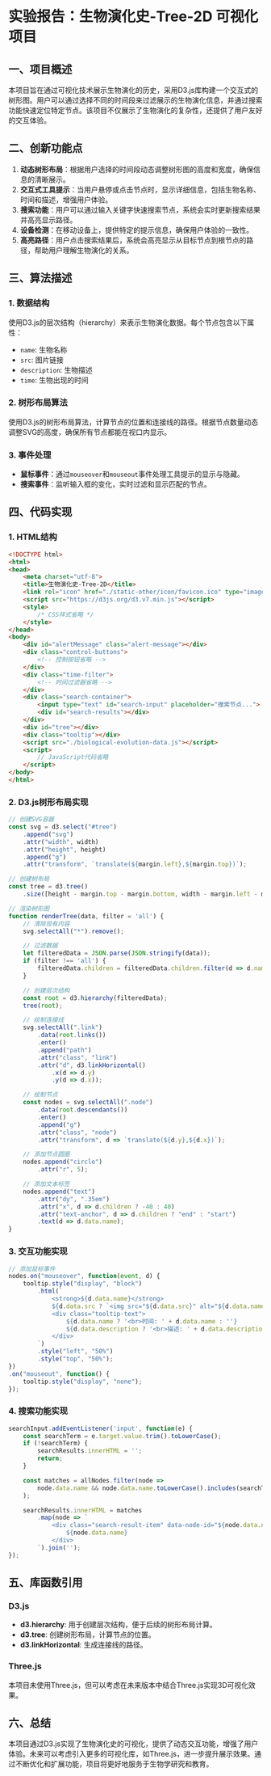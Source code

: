 # 实验报告：生物演化史-Tree-2D 可视化项目

## 一、项目概述

本项目旨在通过可视化技术展示生物演化的历史，采用D3.js库构建一个交互式的树形图。用户可以通过选择不同的时间段来过滤展示的生物演化信息，并通过搜索功能快速定位特定节点。该项目不仅展示了生物演化的复杂性，还提供了用户友好的交互体验。

## 二、创新功能点

1. **动态树形布局**：根据用户选择的时间段动态调整树形图的高度和宽度，确保信息的清晰展示。
2. **交互式工具提示**：当用户悬停或点击节点时，显示详细信息，包括生物名称、时间和描述，增强用户体验。
3. **搜索功能**：用户可以通过输入关键字快速搜索节点，系统会实时更新搜索结果并高亮显示路径。
4. **设备检测**：在移动设备上，提供特定的提示信息，确保用户体验的一致性。
5. **高亮路径**：用户点击搜索结果后，系统会高亮显示从目标节点到根节点的路径，帮助用户理解生物演化的关系。

## 三、算法描述

### 1. 数据结构

使用D3.js的层次结构（hierarchy）来表示生物演化数据。每个节点包含以下属性：
- `name`: 生物名称
- `src`: 图片链接
- `description`: 生物描述
- `time`: 生物出现的时间

### 2. 树形布局算法

使用D3.js的树形布局算法，计算节点的位置和连接线的路径。根据节点数量动态调整SVG的高度，确保所有节点都能在视口内显示。

### 3. 事件处理

- **鼠标事件**：通过`mouseover`和`mouseout`事件处理工具提示的显示与隐藏。
- **搜索事件**：监听输入框的变化，实时过滤和显示匹配的节点。

## 四、代码实现

### 1. HTML结构

```html
<!DOCTYPE html>
<html>
<head>
    <meta charset="utf-8">
    <title>生物演化史-Tree-2D</title>
    <link rel="icon" href="./static-other/icon/favicon.ico" type="image/x-icon">
    <script src="https://d3js.org/d3.v7.min.js"></script>
    <style>
        /* CSS样式省略 */
    </style>
</head>
<body>
    <div id="alertMessage" class="alert-message"></div>
    <div class="control-buttons">
        <!-- 控制按钮省略 -->
    </div>
    <div class="time-filter">
        <!-- 时间过滤器省略 -->
    </div>
    <div class="search-container">
        <input type="text" id="search-input" placeholder="搜索节点...">
        <div id="search-results"></div>
    </div>
    <div id="tree"></div>
    <div class="tooltip"></div>
    <script src="./biological-evolution-data.js"></script>
    <script>
        // JavaScript代码省略
    </script>
</body>
</html>
```

### 2. D3.js树形布局实现

```javascript
// 创建SVG容器
const svg = d3.select("#tree")
    .append("svg")
    .attr("width", width)
    .attr("height", height)
    .append("g")
    .attr("transform", `translate(${margin.left},${margin.top})`);

// 创建树布局
const tree = d3.tree()
    .size([height - margin.top - margin.bottom, width - margin.left - margin.right]);

// 渲染树形图
function renderTree(data, filter = 'all') {
    // 清除现有内容
    svg.selectAll("*").remove();

    // 过滤数据
    let filteredData = JSON.parse(JSON.stringify(data));
    if (filter !== 'all') {
        filteredData.children = filteredData.children.filter(d => d.name === filter);
    }

    // 创建层次结构
    const root = d3.hierarchy(filteredData);
    tree(root);

    // 绘制连接线
    svg.selectAll(".link")
        .data(root.links())
        .enter()
        .append("path")
        .attr("class", "link")
        .attr("d", d3.linkHorizontal()
            .x(d => d.y)
            .y(d => d.x));

    // 绘制节点
    const nodes = svg.selectAll(".node")
        .data(root.descendants())
        .enter()
        .append("g")
        .attr("class", "node")
        .attr("transform", d => `translate(${d.y},${d.x})`);

    // 添加节点圆圈
    nodes.append("circle")
        .attr("r", 5);

    // 添加文本标签
    nodes.append("text")
        .attr("dy", ".35em")
        .attr("x", d => d.children ? -40 : 40)
        .attr("text-anchor", d => d.children ? "end" : "start")
        .text(d => d.data.name);
}
```

### 3. 交互功能实现

```javascript
// 添加鼠标事件
nodes.on("mouseover", function(event, d) {
    tooltip.style("display", "block")
        .html(`
            <strong>${d.data.name}</strong>
            ${d.data.src ? `<img src="${d.data.src}" alt="${d.data.name}">` : ''}
            <div class="tooltip-text">
                ${d.data.name ? '<br>时间: ' + d.data.name : ''}
                ${d.data.description ? '<br>描述: ' + d.data.description : ''}
            </div>
        `)
        .style("left", "50%")
        .style("top", "50%");
})
.on("mouseout", function() {
    tooltip.style("display", "none");
});
```

### 4. 搜索功能实现

```javascript
searchInput.addEventListener('input', function(e) {
    const searchTerm = e.target.value.trim().toLowerCase();
    if (!searchTerm) {
        searchResults.innerHTML = '';
        return;
    }

    const matches = allNodes.filter(node => 
        node.data.name && node.data.name.toLowerCase().includes(searchTerm)
    );

    searchResults.innerHTML = matches
        .map(node => `
            <div class="search-result-item" data-node-id="${node.data.name}">
                ${node.data.name}
            </div>
        `).join('');
});
```

## 五、库函数引用

### D3.js

- **d3.hierarchy**: 用于创建层次结构，便于后续的树形布局计算。
- **d3.tree**: 创建树形布局，计算节点的位置。
- **d3.linkHorizontal**: 生成连接线的路径。

### Three.js

本项目未使用Three.js，但可以考虑在未来版本中结合Three.js实现3D可视化效果。

## 六、总结

本项目通过D3.js实现了生物演化史的可视化，提供了动态交互功能，增强了用户体验。未来可以考虑引入更多的可视化库，如Three.js，进一步提升展示效果。通过不断优化和扩展功能，项目将更好地服务于生物学研究和教育。
